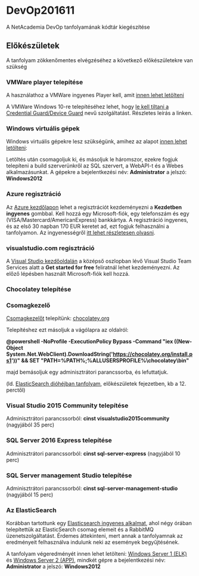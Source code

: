 # DevOp201611
A NetAcademia DevOp tanfolyamának kódtár kiegészítése

## Előkészületek
A tanfolyam zökkenőmentes elvégzéséhez a következő előkészületekre van szükség

### VMWare player telepítése
A használathoz a VMWare ingyenes Player kell, amit [innen lehet letölteni](http://www.vmware.com/products/player/playerpro-evaluation.html)

A VMWare Windows 10-re telepítéséhez lehet, hogy  [le kell tiltani a Credential Guard/Device Guard](https://kb.vmware.com/selfservice/microsites/search.do?language=en_US&cmd=displayKC&externalId=2146361) nevű szolgáltatást. Részletes leírás a linken.

### Windows virtuális gépek
Windows virtuális gépekre lesz szükségünk, amihez az alapot [innen lehet letölteni](https://vidibitstorage.blob.core.windows.net/elsfree/w2k12r2-1.rar):

Letöltés után csomagoljuk ki, és másoljuk le háromszor, ezekre fogjuk telepíteni a build szerverünkről az SQL szervert, a WebAPI-t és a Webes alkalmazásunkat. A gépekre a bejelentkezési név: **Administrator** a jelszó: **Windows2012**

### Azure regisztráció
Az [Azure kezdőlapon](https://azure.microsoft.com/hu-hu/) lehet a regisztrációt kezdeményezni a **Kezdetben ingyenes** gombbal. Kell hozzá egy Microsoft-fiók, egy telefonszám és egy (VISA/Mastercard/AmericanExpress) bankkártya. A regisztráció ingyenes, és az első 30 napban 170 EUR keretet ad, ezt fogjuk felhasználni a tanfolyamon. Az ingyenességről [itt lehet részletesen olvasni](https://azure.microsoft.com/hu-hu/free/free-account-faq/).

### visualstudio.com regisztráció
A [Visual Studio kezdőoldalán](https://www.visualstudio.com/) a középső oszlopban lévő Visual Studio Team Services alatt a **Get started for free** feliratnál lehet kezdeményezni. Az előző lépésben használt Microsoft-fiók kell hozzá.

### Chocolatey telepítése
### Csomagkezelő
[Csomagkezelőt](http://netacademia.blog.hu/2016/11/03/hogyan_keszitsunk_chocolatey_csomagot_az_alkalmazasunkhoz) telepítünk: [chocolatey.org](https://chocolatey.org/)

Telepítéshez ezt másoljuk a vágólapra az oldalról: 

**@powershell -NoProfile -ExecutionPolicy Bypass -Command "iex ((New-Object System.Net.WebClient).DownloadString('https://chocolatey.org/install.ps1'))" && SET "PATH=%PATH%;%ALLUSERSPROFILE%\chocolatey\bin"**

majd bemásoljuk egy adminisztrátori parancssorba, és lefuttatjuk.

(ld. [ElasticSearch dióhéjban tanfolyam](http://netacademia.hu/ELSfree-elastic-search--nutshell), előkészületek fejezetben, kb a 12. perctől)

### Visual Studio 2015 Community telepítése
Adminisztrátori parancssorból: **cinst visualstudio2015community** (nagyjából 35 perc)

### SQL Server 2016 Express telepítése
Adminisztrátori parancssorból: **cinst sql-server-express** (nagyjából 10 perc)

### SQL Server management Studio telepítése
Adminisztrátori parancssorból: **cinst sql-server-management-studio** (nagyjából 15 perc)

### Az ElasticSearch 
Korábban tartottunk egy [Elasticsearch ingyenes alkalmat](http://netacademia.hu/ELSfree-elastic-search--nutshell), ahol négy órában telepítettük az ElasticSearch csomag elemeit és a RabbitMQ üzenetszolgáltatást. Érdemes áttekinteni, mert annak a tanfolyamnak az eredményeit felhasználva indulunk neki az események begyűjtésének.

A tanfolyam végeredményét innen lehet letölteni: [Windows Server 1 (ELK)]() és [Windows Server 2 (APP)](), mindkét gépre a bejelentkezési név: **Administrator** a jelszó: **Windows2012**
